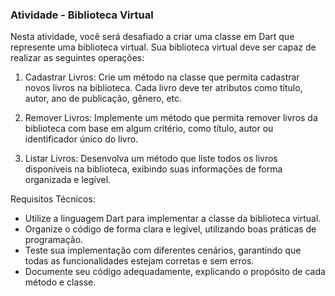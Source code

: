### Atividade - Biblioteca Virtual

Nesta atividade, você será desafiado a criar uma classe em Dart que represente uma biblioteca virtual. Sua biblioteca virtual deve ser capaz de realizar as seguintes operações:

1. Cadastrar Livros: Crie um método na classe que permita cadastrar novos livros na biblioteca. Cada livro deve ter atributos como título, autor, ano de publicação, gênero, etc.

2. Remover Livros: Implemente um método que permita remover livros da biblioteca com base em algum critério, como título, autor ou identificador único do livro.

3. Listar Livros: Desenvolva um método que liste todos os livros disponíveis na biblioteca, exibindo suas informações de forma organizada e legível.

Requisitos Técnicos:

- Utilize a linguagem Dart para implementar a classe da biblioteca virtual.
- Organize o código de forma clara e legível, utilizando boas práticas de programação.
- Teste sua implementação com diferentes cenários, garantindo que todas as funcionalidades estejam corretas e sem erros.
- Documente seu código adequadamente, explicando o propósito de cada método e classe.